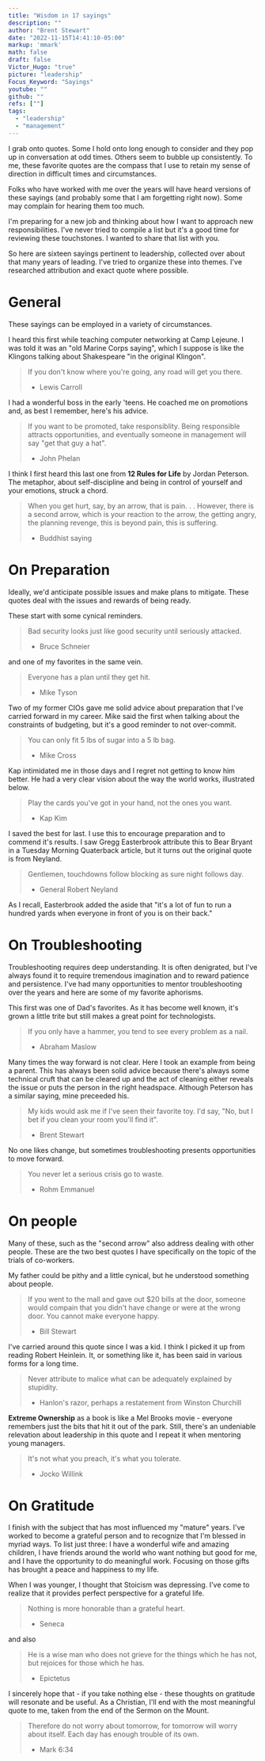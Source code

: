 ```yaml
---
title: "Wisdom in 17 sayings"
description: ""
author: "Brent Stewart"
date: "2022-11-15T14:41:10-05:00"
markup: 'mmark'
math: false
draft: false
Victor_Hugo: "true"
picture: "leadership"
Focus_Keyword: "Sayings"
youtube: ""
github: ""
refs: [""]
tags:
  - "leadership"
  - "management"
---
```

I grab onto quotes.  Some I hold onto long enough to consider and they pop up in conversation at odd times.  Others seem to bubble up consistently.  To me, these favorite quotes are the compass that I use to retain my sense of direction in difficult times and circumstances.

Folks who have worked with me over the years will have heard versions of these sayings (and probably some that I am forgetting right now).  Some may complain for hearing them too much.

I'm preparing for a new job and thinking about how I want to approach new responsibilities.  I've never tried to compile a list but it's a good time for reviewing these touchstones.  I wanted to share that list with you.

So here are sixteen sayings pertinent to leadership, collected over about that many years of leading.  I've tried to organize these into themes.  I've researched attribution and exact quote where possible.

# General 
These sayings can be employed in a variety of circumstances.

I heard this first while teaching computer networking at Camp Lejeune.  I was told it was an "old Marine Corps saying", which I suppose is like the Klingons talking about Shakespeare "in the original Klingon".

>If you don't know where you're going, any road will get you there.
> - Lewis Carroll

I had a wonderful boss in the early 'teens.  He coached me on promotions and, as best I remember, here's his advice.

>If you want to be promoted, take responsiblity.  Being responsible attracts opportunities, and eventually someone in management will say "get that guy a hat".
> - John Phelan

I think I first heard this last one from __12 Rules for Life__ by Jordan Peterson.  The metaphor, about self-discipline and being in control of yourself and your emotions, struck a chord.

>When you get hurt, say, by an arrow, that is pain. . .  However, there is a second arrow, which is your reaction to the arrow, the getting angry, the planning revenge, this is beyond pain, this is suffering.
> - Buddhist saying

# On Preparation
Ideally, we'd anticipate possible issues and make plans to mitigate.  These quotes deal with the issues and rewards of being ready.

These start with some cynical reminders.

>Bad security looks just like good security until seriously attacked.
> - Bruce Schneier

and one of my favorites in the same vein.

>Everyone has a plan until they get hit.
> - Mike Tyson

Two of my former CIOs gave me solid advice about preparation that I've carried forward in my career.  Mike said the first when talking about the constraints of budgeting, but it's a good reminder to not over-commit.

>You can only fit 5 lbs of sugar into a 5 lb bag.
> - Mike Cross

Kap intimidated me in those days and I regret not getting to know him better.  He had a very clear vision about the way the world works, illustrated below.

>Play the cards you've got in your hand, not the ones you want.
> - Kap Kim

I saved the best for last.  I use this to encourage preparation and to commend it's results.  I saw Gregg Easterbrook attribute this to Bear Bryant in a Tuesday Morning Quaterback article, but it turns out the original quote is from Neyland.

>Gentlemen, touchdowns follow blocking as sure night follows day.
> - General Robert Neyland

As I recall, Easterbrook added the aside that "it's a lot of fun to run a hundred yards when everyone in front of you is on their back."

# On Troubleshooting
Troubleshooting requires deep understanding.  It is often denigrated, but I've always found it to require tremendous imagination and to reward patience and persistence.  I've had many opportunities to mentor troubleshooting over the years and here are some of my favorite aphorisms.

This first was one of Dad's favorites.  As it has become well known, it's grown a little trite but still makes a great point for technologists.

> If you only have a hammer, you tend to see every problem as a nail.
> - Abraham Maslow

Many times the way forward is not clear.  Here I took an example from being a parent.  This has always been solid advice because there's always some technical cruft that can be cleared up and the act of cleaning either reveals the issue or puts the person in the right headspace.  Although Peterson has a similar saying, mine preceeded his.

>My kids would ask me if I've seen their favorite toy.  I'd say, "No, but I bet if you clean your room you'll find it".
> - Brent Stewart

No one likes change, but sometimes troubleshooting presents opportunities to move forward.

>You never let a serious crisis go to waste.
> - Rohm Emmanuel

# On people
Many of these, such as the "second arrow" also address dealing with other people.  These are the two best quotes I have specifically on the topic of the trials of co-workers.

My father could be pithy and a little cynical, but he understood something about people.

>If you went to the mall and gave out $20 bills at the door, someone would compain that you didn't have change or were at the wrong door.  You cannot make everyone happy.  
> - Bill Stewart

I've carried around this quote since I was a kid.  I think I picked it up from reading Robert Heinlein.  It, or something like it, has been said in various forms for a long time.

>Never attribute to malice what can be adequately explained by stupidity.
> -  Hanlon's razor, perhaps a restatement from Winston Churchill

__Extreme Ownership__ as a book is like a Mel Brooks movie - everyone remembers just the bits that hit it out of the park.  Still, there's an undeniable relevation about leadership in this quote and I repeat it when mentoring young managers.

> It's not what you preach, it's what you tolerate.
> - Jocko Willink

# On Gratitude
I finish with the subject that has most influenced my "mature" years.  I've worked to become a grateful person and to recognize that I'm blessed in myriad ways.  To list just three: I have a wonderful wife and amazing children, I have friends around the world who want nothing but good for me, and I have the opportunity to do meaningful work.  Focusing on those gifts has brought a peace and happiness to my life.

When I was younger, I thought that Stoicism was depressing.  I've come to realize that it provides perfect perspective for a grateful life.

>Nothing is more honorable than a grateful heart.
> - Seneca

and also 

>He is a wise man who does not grieve for the things which he has not, but rejoices for those which he has.
> - Epictetus

I sincerely hope that - if you take nothing else - these thoughts on gratitude will resonate and be useful.  As a Christian, I'll end with the most meaningful quote to me, taken from the end of the Sermon on the Mount.

>Therefore do not worry about tomorrow, for tomorrow will worry about itself. Each day has enough trouble of its own.
> - Mark 6:34


